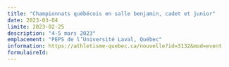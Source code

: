 ```yaml
---
title: "Championnats québécois en salle benjamin, cadet et junior"
date: 2023-03-04
limite: 2023-02-25
description: "4-5 mars 2023"
emplacement: "PEPS de l’Université Laval, Québec"
information: https://athletisme-quebec.ca/nouvelle?id=3132&mod=event
formulaireId: 
---
```

